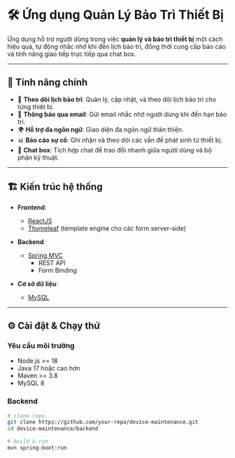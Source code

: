 # 🛠️ Ứng dụng Quản Lý Bảo Trì Thiết Bị

Ứng dụng hỗ trợ người dùng trong việc **quản lý và bảo trì thiết bị** một cách hiệu quả, tự động nhắc nhở khi đến lịch bảo trì, đồng thời cung cấp báo cáo và tính năng giao tiếp trực tiếp qua chat box.

---

## 🚀 Tính năng chính

- 📅 **Theo dõi lịch bảo trì**: Quản lý, cập nhật, và theo dõi lịch bảo trì cho từng thiết bị.  
- 📧 **Thông báo qua email**: Gửi email nhắc nhở người dùng khi đến hạn bảo trì.  
- 🌍 **Hỗ trợ đa ngôn ngữ**: Giao diện đa ngôn ngữ thân thiện.  
- 📊 **Báo cáo sự cố**: Ghi nhận và theo dõi các vấn đề phát sinh từ thiết bị.  
- 💬 **Chat box**: Tích hợp chat để trao đổi nhanh giữa người dùng và bộ phận kỹ thuật.  

---

## 🏗️ Kiến trúc hệ thống

- **Frontend**:  
  - [ReactJS](https://react.dev/)  
  - [Thymeleaf](https://www.thymeleaf.org/) (template engine cho các form server-side)  

- **Backend**:  
  - [Spring MVC](https://spring.io/guides/gs/serving-web-content/)  
    - REST API  
    - Form Binding  

- **Cơ sở dữ liệu**:  
  - [MySQL](https://www.mysql.com/)  

---

## ⚙️ Cài đặt & Chạy thử

### Yêu cầu môi trường
- Node.js >= 18  
- Java 17 hoặc cao hơn  
- Maven >= 3.8  
- MySQL 8  

### Backend
```bash
# clone repo
git clone https://github.com/your-repo/device-maintenance.git
cd device-maintenance/backend

# build & run
mvn spring-boot:run
